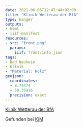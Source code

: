 ```yaml
---
date: 2021-06-06T12:47:44+02:00
title: "Klinik Wetterau der BfA"
type: hanger
outputs:
- html
- iiif-manifest
resources:
- src: "front.png"
  params:
    iiif: front/info.json
tags:
- Bad Nauheim
- Klinik
- "Material: Holz"
geojson:
  coordinates:
  - 8.74474
  - 50.35916
  precision: exact
---
```


[Klinik Wetterau der BfA](https://wetterau.deutsche-rentenversicherung-reha-zentren.de/)

<div class="source">Gefunden bei <a href="https://www.neue-arbeit-brockensammlung.de/geschaefte/zweigstelle-kim/">KiM</a></div>
